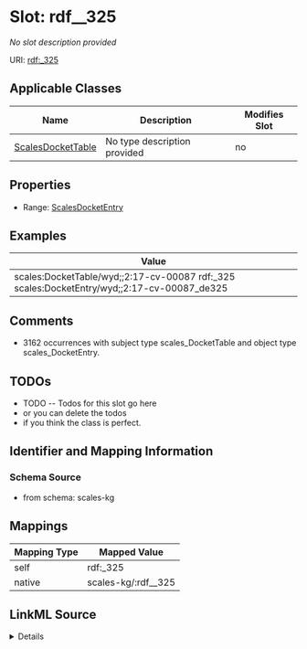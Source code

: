 

# Slot: rdf__325


_No slot description provided_





URI: [rdf:_325](http://www.w3.org/1999/02/22-rdf-syntax-ns#_325)



<!-- no inheritance hierarchy -->





## Applicable Classes

| Name | Description | Modifies Slot |
| --- | --- | --- |
| [ScalesDocketTable](../classes/ScalesDocketTable.md) | No type description provided |  no  |







## Properties

* Range: [ScalesDocketEntry](../classes/ScalesDocketEntry.md)






## Examples

| Value |
| --- |
| scales:DocketTable/wyd;;2:17-cv-00087 rdf:_325 scales:DocketEntry/wyd;;2:17-cv-00087_de325 |

## Comments

* 3162 occurrences with subject type scales_DocketTable and object type scales_DocketEntry.

## TODOs

* TODO -- Todos for this slot go here
* or you can delete the todos
* if you think the class is perfect.

## Identifier and Mapping Information







### Schema Source


* from schema: scales-kg




## Mappings

| Mapping Type | Mapped Value |
| ---  | ---  |
| self | rdf:_325 |
| native | scales-kg/:rdf__325 |




## LinkML Source

<details>
```yaml
name: rdf__325
description: No slot description provided
todos:
- TODO -- Todos for this slot go here
- or you can delete the todos
- if you think the class is perfect.
comments:
- 3162 occurrences with subject type scales_DocketTable and object type scales_DocketEntry.
examples:
- value: scales:DocketTable/wyd;;2:17-cv-00087 rdf:_325 scales:DocketEntry/wyd;;2:17-cv-00087_de325
from_schema: scales-kg
rank: 1000
slot_uri: rdf:_325
alias: rdf__325
domain_of:
- scales_DocketTable
range: scales_DocketEntry

```
</details>